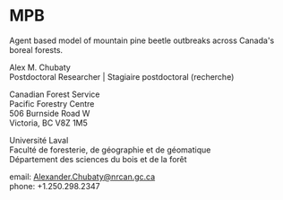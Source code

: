 # MPB

Agent based model of mountain pine beetle outbreaks across Canada's boreal forests.

Alex M. Chubaty  
Postdoctoral Researcher | Stagiaire postdoctoral (recherche)

Canadian Forest Service  
Pacific Forestry Centre  
506 Burnside Road W  
Victoria, BC V8Z 1M5

Université Laval  
Faculté de foresterie, de géographie et de géomatique  
Département des sciences du bois et de la forêt

email: <Alexander.Chubaty@nrcan.gc.ca>  
phone: +1.250.298.2347

